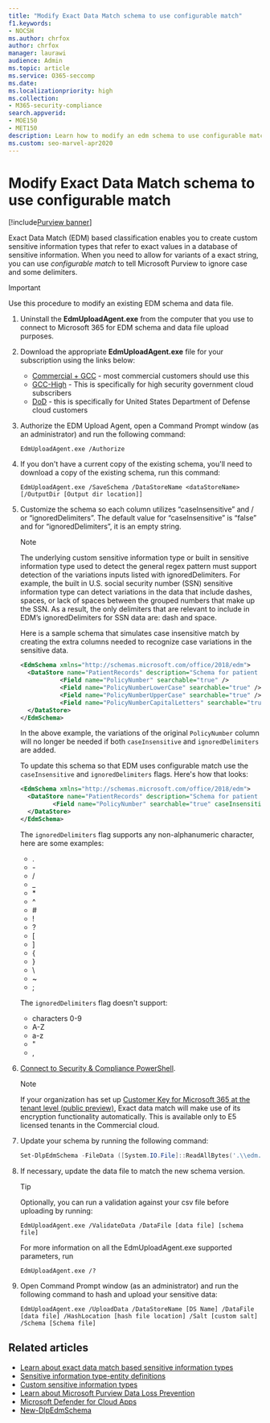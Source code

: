 ```yaml
---
title: "Modify Exact Data Match schema to use configurable match"
f1.keywords:
- NOCSH
ms.author: chrfox
author: chrfox
manager: laurawi
audience: Admin
ms.topic: article
ms.service: O365-seccomp
ms.date:
ms.localizationpriority: high
ms.collection:
- M365-security-compliance
search.appverid:
- MOE150
- MET150
description: Learn how to modify an edm schema to use configurable match.
ms.custom: seo-marvel-apr2020
---
```

# Modify Exact Data Match schema to use configurable match

[!include[Purview banner](../includes/purview-rebrand-banner.md)]

Exact Data Match (EDM) based classification enables you to create custom sensitive information types that refer to exact values in a database of sensitive information. When you need to allow for variants of a exact string, you can use *configurable match* to tell Microsoft Purview to ignore case and some delimiters.

> [!IMPORTANT]
> Use this procedure to modify an existing EDM schema and data file.

1. Uninstall the **EdmUploadAgent.exe** from the computer that you use to connect to Microsoft 365 for EDM schema and data file upload purposes.

2. Download the appropriate **EdmUploadAgent.exe** file for your subscription using the links below:
    - [Commercial + GCC](https://go.microsoft.com/fwlink/?linkid=2088639) - most commercial customers should use this
    - [GCC-High](https://go.microsoft.com/fwlink/?linkid=2137521) - This is specifically for high security government cloud subscribers
    - [DoD](https://go.microsoft.com/fwlink/?linkid=2137807) - this is specifically for United States Department of Defense cloud customers

3. Authorize the EDM Upload Agent, open a Command Prompt window (as an administrator) and run the following command:

   ```dos
   EdmUploadAgent.exe /Authorize
   ```

4. If you don't have a current copy of the existing schema, you'll need to download a copy of the existing schema, run this command:

   ```dos
   EdmUploadAgent.exe /SaveSchema /DataStoreName <dataStoreName> [/OutputDir [Output dir location]]
   ```

5. Customize the schema so each column utilizes “caseInsensitive” and / or “ignoredDelimiters”.  The default value for “caseInsensitive” is “false” and for “ignoredDelimiters”, it is an empty string.

    > [!NOTE]
    > The underlying custom sensitive information type or built in sensitive information type used to detect the general regex pattern must support detection of the variations inputs listed with ignoredDelimiters. For example, the built in U.S. social security number (SSN) sensitive information type can detect variations in the data that include dashes, spaces, or lack of spaces between the grouped numbers that make up the SSN. As a result, the only delimiters that are relevant to include in EDM’s ignoredDelimiters for SSN data are: dash and space.

    Here is a sample schema that simulates case insensitive match by creating the extra columns needed to recognize case variations in the sensitive data.

    ```xml
    <EdmSchema xmlns="http://schemas.microsoft.com/office/2018/edm">
      <DataStore name="PatientRecords" description="Schema for patient records policy" version="1">
               <Field name="PolicyNumber" searchable="true" />
               <Field name="PolicyNumberLowerCase" searchable="true" />
               <Field name="PolicyNumberUpperCase" searchable="true" />
               <Field name="PolicyNumberCapitalLetters" searchable="true" />
      </DataStore>
    </EdmSchema>
    ```

    In the above example, the variations of the original `PolicyNumber` column will no longer be needed if both `caseInsensitive` and `ignoredDelimiters` are added.

    To update this schema so that EDM uses configurable match use the `caseInsensitive` and `ignoredDelimiters` flags.  Here's how that looks:

    ```xml
    <EdmSchema xmlns="http://schemas.microsoft.com/office/2018/edm">
      <DataStore name="PatientRecords" description="Schema for patient records policy" version="1">
             <Field name="PolicyNumber" searchable="true" caseInsensitive="true" ignoredDelimiters="-,/,*,#,^" />
      </DataStore>
    </EdmSchema>
    ```

    The `ignoredDelimiters` flag supports any non-alphanumeric character, here are some examples:
    - \.
    - \-
    - \/
    - \_
    - \*
    - \^
    - \#
    - \!
    - \?
    - \[
    - \]
    - \{
    - \}
    - \\
    - \~
    - \;

    The `ignoredDelimiters` flag doesn't support:
    - characters 0-9
    - A-Z
    - a-z
    - \"
    - \,

6. [Connect to Security & Compliance PowerShell](/powershell/exchange/connect-to-scc-powershell).

    > [!NOTE]
    > If your organization has set up [Customer Key for Microsoft 365 at the tenant level (public preview)](customer-key-tenant-level.md#overview-of-customer-key-for-microsoft-365-at-the-tenant-level-public-preview), Exact data match will make use of its encryption functionality automatically. This is available only to E5 licensed tenants in the Commercial cloud.

7. Update your schema by running the following command:

   ```powershell
   Set-DlpEdmSchema -FileData ([System.IO.File]::ReadAllBytes('.\\edm.xml')) -Confirm:$true
   ```

8. If necessary, update the data file to match the new schema version.

    > [!TIP]
    > Optionally, you can run a validation against your csv file before uploading by running:
    >
    > `EdmUploadAgent.exe /ValidateData /DataFile [data file] [schema file]`
    >
    > For more information on all the EdmUploadAgent.exe supported parameters, run
    >
    > `EdmUploadAgent.exe /?`

9. Open Command Prompt window (as an administrator) and run the following command to hash and upload your sensitive data:

   ```dos
   EdmUploadAgent.exe /UploadData /DataStoreName [DS Name] /DataFile [data file] /HashLocation [hash file location] /Salt [custom salt] /Schema [Schema file]
   ```

## Related articles

- [Learn about exact data match based sensitive information types](sit-learn-about-exact-data-match-based-sits.md#learn-about-exact-data-match-based-sensitive-information-types)
- [Sensitive information type-entity definitions](sensitive-information-type-entity-definitions.md)
- [Custom sensitive information types](./sensitive-information-type-learn-about.md)
- [Learn about Microsoft Purview Data Loss Prevention](dlp-learn-about-dlp.md)
- [Microsoft Defender for Cloud Apps](/cloud-app-security)
- [New-DlpEdmSchema](/powershell/module/exchange/new-dlpedmschema)

